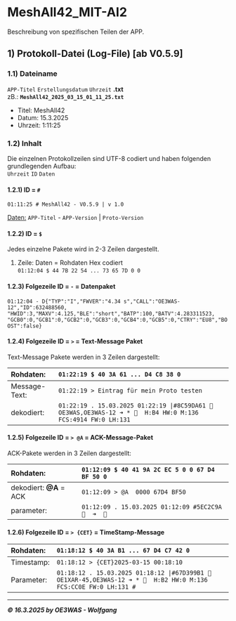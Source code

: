 # MeshAll42_MIT-AI2
Beschreibung von spezifischen Teilen der APP.

## 1) Protokoll-Datei (Log-File) [ab V0.5.9]

### 1.1) Dateiname
`APP-Titel` `Erstellungsdatum` `Uhrzeit` **.txt**  
zB.: **`MeshAll42_2025_03_15_01_11_25.txt`**  
* Titel: MeshAll42
* Datum: 15.3.2025
* Uhrzeit: 1:11:25

### 1.2) Inhalt
Die einzelnen Protokollzeilen sind UTF-8 codiert und haben folgenden grundlegenden Aufbau:  
`Uhrzeit`  `ID`  `Daten`

#### 1.2.1) ID = `#`
`01:11:25 # MeshAll42 - V0.5.9 | v 1.0`  

<ins>Daten:</ins> `APP-Titel` - `APP-Version` | `Proto-Version`

#### 1.2.2) ID = `$`
Jedes einzelne Pakete wird in 2-3 Zeilen dargestellt.  
1. Zeile: Daten = Rohdaten Hex codiert  
`01:12:04 $ 44 7B 22 54 ... 73 65 7D 0 0`

#### 1.2.3) Folgezeile ID = `-` = Datenpaket
`01:12:04 - D{"TYP":"I","FWVER":"4.34 s","CALL":"OE3WAS-12","ID":632488560, "HWID":3,"MAXV":4.125,"BLE":"short","BATP":100,"BATV":4.283311523, "GCB0":0,"GCB1":0,"GCB2":0,"GCB3":0,"GCB4":0,"GCB5":0,"CTRY":"EU8","BOOST":false}`  

#### 1.2.4) Folgezeile ID = `>` = Text-Message Paket
Text-Message Pakete werden in 3 Zeilen dargestellt:

| Rohdaten: | `01:22:19 $ 40 3A 61 ... D4 C8 38 0` |
|:---|:---|
| Message-Text: | `01:22:19 > Eintrag für mein Proto testen` |
| dekodiert: | `01:22:19 . 15.03.2025 01:22:19 \|#8C59DA61 🔷 OE3WAS,OE3WAS-12 ➜ * 🔷  H:B4 HW:0 M:136 FCS:4914 FW:0 LH:131` |

#### 1.2.5) Folgezeile ID = `> @A` = ACK-Message-Paket
ACK-Pakete werden in 3 Zeilen dargestellt:

| Rohdaten: | `01:12:09 $ 40 41 9A 2C EC 5 0 0 67 D4 BF 50 0` |
|:---|:---|
| dekodiert: **@A** = ACK | `01:12:09 > @A  0000 67D4 BF50` |
| parameter: | `01:12:09 . 15.03.2025 01:12:09 #5EC2C9A 🔷  ➜  🔷` |

#### 1.2.6) Folgezeile ID = `> {CET}` = TimeStamp-Message

| Rohdaten: | `01:18:12 $ 40 3A B1 ... 67 D4 C7 42 0` |
|:---|:---|
| Timestamp: | `01:18:12 > {CET}2025-03-15 00:18:10` |
| Parameter: | `01:18:12 . 15.03.2025 01:18:12 \|#67D399B1 🔷 OE1XAR-45,OE3WAS-12 ➜ * 🔷  H:B2 HW:0 M:136 FCS:CC0E FW:0 LH:131 #` |

___
***:copyright: 16.3.2025 by OE3WAS - Wolfgang***
